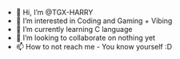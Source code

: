 - 👋 Hi, I’m @TGX-HARRY
- 👀 I’m interested in Coding and Gaming + Vibing
- 🌱 I’m currently learning C language
- 💞️ I’m looking to collaborate on nothing yet
- 📫 How to not reach me - You know yourself :D 

<!---
TGX-HARRY/TGX-HARRY is a ✨ special ✨ repository because its `README.md` (this file) appears on your GitHub profile.
You can click the Preview link to take a look at your changes.
--->

